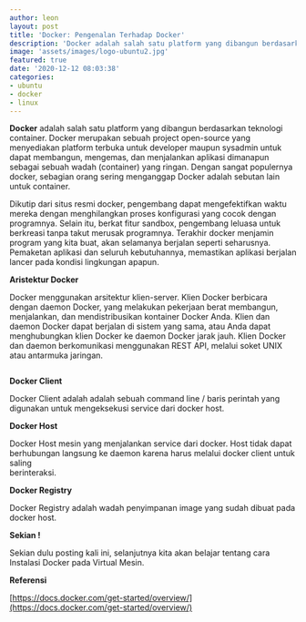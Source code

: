```yaml
---
author: leon
layout: post
title: 'Docker: Pengenalan Terhadap Docker'
description: 'Docker adalah salah satu platform yang dibangun berdasarkan teknologi container. Docker merupakan sebuah project open-source yang menyediakan platform terbuka untuk developer maupun sysadmin untuk dapat membangun, mengemas, dan menjalankan aplikasi dimanapun sebagai sebuah wadah (container) yang ringan'
image: 'assets/images/logo-ubuntu2.jpg'
featured: true
date: '2020-12-12 08:03:38'
categories:
- ubuntu
- docker
- linux
---
```


 **Docker** adalah salah satu platform yang dibangun berdasarkan teknologi container. Docker merupakan sebuah project open-source yang menyediakan platform terbuka untuk developer maupun sysadmin untuk dapat membangun, mengemas, dan menjalankan aplikasi dimanapun sebagai sebuah wadah (container) yang ringan. Dengan sangat populernya docker, sebagian orang sering menganggap Docker adalah sebutan lain untuk container.

<!--kg-card-begin: html--><script async src="https://pagead2.googlesyndication.com/pagead/js/adsbygoogle.js"></script><ins class="adsbygoogle" style="display:block; text-align:center;" data-ad-layout="in-article" data-ad-format="fluid" data-ad-client="ca-pub-1515372853161377" data-ad-slot="1986938311"></ins><script>
     (adsbygoogle = window.adsbygoogle || []).push({});
</script><!--kg-card-end: html-->

Dikutip dari situs resmi docker, pengembang dapat mengefektifkan waktu mereka dengan menghilangkan proses konfigurasi yang cocok dengan programnya. Selain itu, berkat fitur sandbox, pengembang leluasa untuk berkreasi tanpa takut merusak programnya. Terakhir docker menjamin program yang kita buat, akan selamanya berjalan seperti seharusnya. Pemaketan aplikasi dan seluruh kebutuhannya, memastikan aplikasi berjalan lancer pada kondisi lingkungan apapun.

**Aristektur Docker**

Docker menggunakan arsitektur klien-server. Klien Docker berbicara dengan daemon Docker, yang melakukan pekerjaan berat membangun, menjalankan, dan mendistribusikan kontainer Docker Anda. Klien dan daemon Docker dapat berjalan di sistem yang sama, atau Anda dapat menghubungkan klien Docker ke daemon Docker jarak jauh. Klien Docker dan daemon berkomunikasi menggunakan REST API, melalui soket UNIX atau antarmuka jaringan.

<figure class="kg-card kg-image-card"><img src="/content/images/2020/12/image-10.png" class="kg-image" alt srcset="/content/images/size/w600/2020/12/image-10.png 600w, /content/images/size/w1000/2020/12/image-10.png 1000w, /content/images/2020/12/image-10.png 1034w" sizes="(min-width: 720px) 720px"></figure>

**Docker Client**

Docker Client adalah adalah sebuah command line / baris perintah yang  
digunakan untuk mengeksekusi service dari docker host.

**Docker Host**

Docker Host mesin yang menjalankan service dari docker. Host tidak dapat  
berhubungan langsung ke daemon karena harus melalui docker client untuk saling  
berinteraksi.

**Docker Registry**

Docker Registry adalah wadah penyimpanan image yang sudah dibuat pada  
docker host.

**Sekian !**

Sekian dulu posting kali ini, selanjutnya kita akan belajar tentang cara Instalasi Docker pada Virtual Mesin.

**Referensi**

[https://docs.docker.com/get-started/overview/](https://docs.docker.com/get-started/overview/)

